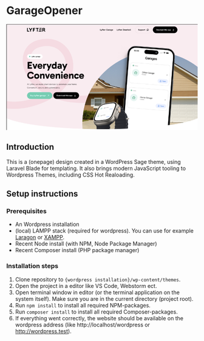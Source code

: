 # GarageOpener

![Design Hero section](./screenshot.png)

## Introduction
This is a (onepage) design created in a WordPress Sage theme,
using Laravel Blade for templating. It also brings modern JavaScript tooling to Wordpress Themes, including CSS Hot Realoading.

## Setup instructions

### Prerequisites

* An Wordpress installation
* (local) LAMPP stack (required for wordpress). You can use for example [Laragon](https://laragon.org/) or [XAMPP](https://www.apachefriends.org/).
* Recent Node install (with NPM, Node Package Manager)
* Recent Composer install (PHP package manager)

### Installation steps

1. Clone repository to `{wordpress installation}/wp-content/themes`.
2. Open the project in a editor like VS Code, Webstorm ect.
3. Open terminal window in editor (or the terminal application on the system itself). Make sure you are in the current directory (project root).
4. Run `npm install` to install all required NPM-packages.
5. Run `composer install` to install all required Composer-packages.
6. If everything went correctly, the website should be available on the wordpress address (like http://localhost/wordpress or http://wordpress.test).
